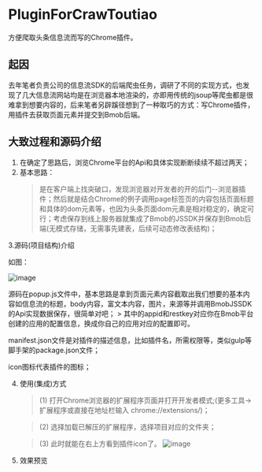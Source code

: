 # PluginForCrawToutiao
方便爬取头条信息流而写的Chrome插件。

## 起因

去年笔者负责公司的信息流SDK的后端爬虫任务，调研了不同的实现方式，也发现了几大信息流网站均是在浏览器本地渲染的，亦即用传统的jsoup等爬虫都是很难拿到想要内容的，后来笔者另辟蹊径想到了一种取巧的方式：写Chrome插件，用插件去获取页面元素并提交到Bmob后端。

## 大致过程和源码介绍

1. 在确定了思路后，浏览Chrome平台的Api和具体实现断断续续不超过两天；
2. 基本思路：
    > 是在客户端上找突破口，发现浏览器对开发者的开的后门--浏览器插件；然后就是结合Chrome的例子调用page标签页的内容包括页面标题和具体的dom元素等，也因为头条页面dom元素是相对稳定的，确定可行；考虑保存到线上服务器就集成了Bmob的JSSDK并保存到Bmob后端(无模式存储，无需事先建表，后续可动态修改表结构)；

3.源码(项目结构)介绍

如图：

![image](http://bmob-cdn-20286.b0.upaiyun.com/2018/06/29/98f563be407fecb480591348394d4b68.png)

源码在popup.js文件中，基本思路是拿到页面元素内容截取出我们想要的基本内容如信息流的标题，body内容，富文本内容，图片，来源等并调用BmobJSSDK的Api实现数据保存，很简单对吧；
    > 其中的appid和restkey对应你在Bmob平台创建的应用的配置信息，换成你自己的应用对应的配置即可。

manifest.json文件是对插件的描述信息，比如插件名，所需权限等，类似gulp等脚手架的package.json文件；

icon图标代表插件的图标；


4. 使用(集成)方式
    > (1) 打开Chrome浏览器的扩展程序页面并打开开发者模式;(更多工具->扩展程序或直接在地址栏输入 chrome://extensions/)；

    > (2) 选择加载已解压的扩展程序，选择项目对应的文件夹；
    
    > (3) 此时就能在右上方看到插件icon了。
    ![image](http://bmob-cdn-20286.b0.upaiyun.com/2018/06/29/1352c8b64092fd25802be36107095f5a.png)
    
5. 效果预览
